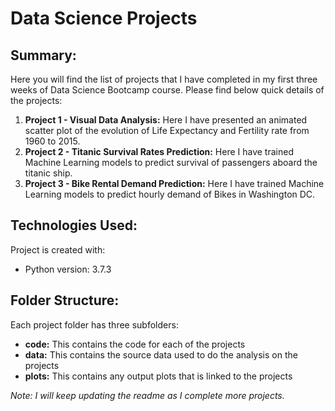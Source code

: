 # Data Science Projects

## Summary:
Here you will find the list of projects that I have completed in my first three weeks of Data Science Bootcamp course. Please find below quick details of the projects:

1. **Project 1 - Visual Data Analysis:** Here I have presented an animated scatter plot of the evolution of Life Expectancy and Fertility rate from 1960 to 2015.
2. **Project 2 - Titanic Survival Rates Prediction:** Here I have trained Machine Learning models to predict survival of passengers aboard the titanic ship.
3. **Project 3 - Bike Rental Demand Prediction:** Here I have trained Machine Learning models to predict hourly demand of Bikes in Washington DC.

## Technologies Used:
Project is created with:
* Python version: 3.7.3

## Folder Structure:
Each project folder has three subfolders:
* **code:** This contains the code for each of the projects
* **data:** This contains the source data used to do the analysis on the projects
* **plots:** This contains any output plots that is linked to the projects

*Note: I will keep updating the readme as I complete more projects.*
